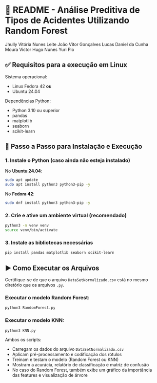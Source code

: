 # 📘 README - Análise Preditiva de Tipos de Acidentes Utilizando Random Forest

Jhully Vitória Nunes Leite
João Vitor Gonçalves
Lucas Daniel da Cunha Moura
Victor Hugo Nunes
Yuri Pio

## ✅ Requisitos para a execução em Linux

Sistema operacional:
- Linux Fedora 42 **ou**
- Ubuntu 24.04

Dependências Python:
- Python 3.10 ou superior
- pandas
- matplotlib
- seaborn
- scikit-learn

## 🔧 Passo a Passo para Instalação e Execução

### 1. Instale o Python (caso ainda não esteja instalado)

No **Ubuntu 24.04**:
```bash
sudo apt update
sudo apt install python3 python3-pip -y
```

No **Fedora 42**:
```bash
sudo dnf install python3 python3-pip -y
```

### 2. Crie e ative um ambiente virtual (recomendado)
```bash
python3 -m venv venv
source venv/bin/activate
```

### 3. Instale as bibliotecas necessárias

```bash
pip install pandas matplotlib seaborn scikit-learn
```

## ▶️ Como Executar os Arquivos

Certifique-se de que o arquivo `DataSetNormalizado.csv` está no mesmo diretório que os arquivos `.py`.

### Executar o modelo Random Forest:
```bash
python3 RandomForest.py
```

### Executar o modelo KNN:
```bash
python3 KNN.py
```

Ambos os scripts:
- Carregam os dados do arquivo `DataSetNormalizado.csv`
- Aplicam pré-processamento e codificação dos rótulos
- Treinam e testam o modelo (Random Forest ou KNN)
- Mostram a acurácia, relatório de classificação e matriz de confusão
- No caso do Random Forest, também exibe um gráfico da importância das features e visualização de árvore